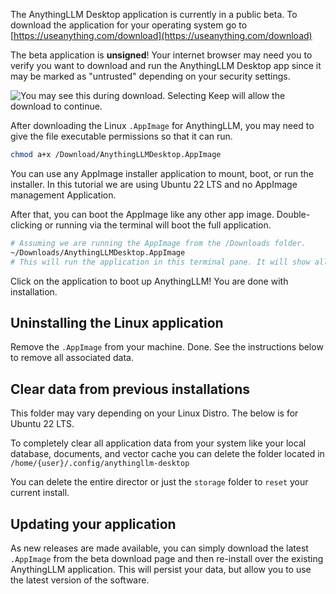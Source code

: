 The AnythingLLM Desktop application is currently in a public beta.  To download the application for your operating system go to [https://useanything.com/download](https://useanything.com/download)

The beta application is **unsigned**! Your internet browser may need you to verify you want to download and run the AnythingLLM Desktop app since it may be marked as "untrusted" depending on your security settings.

![You may see this during download. Selecting Keep will allow the download to continue.](files/Pdh5ZWeOAkUnWYbAmFd2.png)

After downloading the Linux  `.AppImage`  for AnythingLLM, you may need to give the file executable permissions so that it can run.

```sh
chmod a+x /Download/AnythingLLMDesktop.AppImage
```

You can use any AppImage installer application to mount, boot, or run the installer. In this tutorial we are using Ubuntu 22 LTS and no AppImage management Application.

After that, you can boot the AppImage like any other app image. Double-clicking or running via the terminal will boot the full application.

```sh
# Assuming we are running the AppImage from the /Downloads folder.
~/Downloads/AnythingLLMDesktop.AppImage
# This will run the application in this terminal pane. It will show all logs.
```

Click on the application to boot up AnythingLLM! You are done with installation.

## Uninstalling the Linux application

Remove the `.AppImage` from your machine. Done. See the instructions below to remove all associated data.

## Clear data from previous installations

This folder may vary depending on your Linux Distro. The below is for Ubuntu 22 LTS.

To completely clear all application data from your system like your local database, documents, and vector cache you can delete the folder located in `/home/{user}/.config/anythingllm-desktop`

You can delete the entire director or just the `storage` folder to `reset` your current install.

## Updating your application

As new releases are made available, you can simply download the latest `.AppImage` from the beta download page and then re-install over the existing AnythingLLM application. This will persist your data, but allow you to use the latest version of the software.

